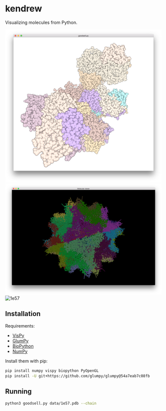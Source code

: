 # kendrew

Visualizing molecules from Python.

![goodsell](media/goodsell.png)
![1e57](media/1e57.png)
![1e57](media/1e57.gif)

## Installation

Requirements:

* [VisPy](http://vispy.org/)
* [GlumPy](https://github.com/glumpy/glumpy)
* [BioPython](http://biopython.org/)
* [NumPy](http://www.numpy.org/)

Install them with pip:

```bash
pip install numpy vispy biopython PyOpenGL
pip install -U git+https://github.com/glumpy/glumpy@54a7eab7c08fb
```

## Running

```bash
python3 goodsell.py data/1e57.pdb --chain
```
